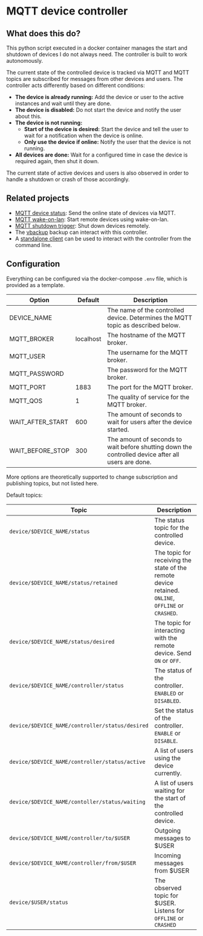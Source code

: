 # MQTT device controller

## What does this do?
This python script executed in a docker container manages the start and shutdown of devices I do not always need. 
The controller is built to work autonomously.

The current state of the controlled device is tracked via MQTT and MQTT topics are subscribed for messages from other devices and users. The controller acts differently based on different conditions:
- **The device is already running:** Add the device or user to the active instances and wait until they are done.
- **The device is disabled:** Do not start the device and notify the user about this.
- **The device is not running:** 
   - **Start of the device is desired:** Start the device and tell the user to wait for a notification when the device is online.
   - **Only use the device if online:** Notify the user that the device is not running.
- **All devices are done:** Wait for a configured time in case the device is required again, then shut it down.

The current state of active devices and users is also observed in order to handle a shutdown or crash of those accordingly.

## Related projects
- [MQTT device status](https://github.com/lunarys/mqtt-device-status): Send the online state of devices via MQTT.
- [MQTT wake-on-lan](https://github.com/lunarys/mqtt-wake-on-lan): Start remote devices using wake-on-lan.
- [MQTT shutdown trigger](https://github.com/lunarys/mqtt-shutdown-trigger): Shut down devices remotely.
- The [vbackup](https://github.com/lunarys/vbackup) backup can interact with this controller.
- A [standalone client](https://github.com/lunarys/mqtt-device-controller-client) can be used to interact with the controller from the command line.

## Configuration
Everything can be configured via the docker-compose `.env` file, which is provided as a template.

| Option   | Default     | Description     |
|---------|-------------|-----------------|
| DEVICE_NAME | | The name of the controlled device. Determines the MQTT topic as described below. |
| MQTT_BROKER | localhost | The hostname of the MQTT broker. |
| MQTT_USER | | The username for the MQTT broker. |
| MQTT_PASSWORD | | The password for the MQTT broker. |
| MQTT_PORT | 1883 | The port for the MQTT broker. |
| MQTT_QOS | 1 | The quality of service for the MQTT broker. |
| WAIT_AFTER_START | 600 | The amount of seconds to wait for users after the device started. |
| WAIT_BEFORE_STOP | 300 | The amount of seconds to wait before shutting down the controlled device after all users are done. |

More options are theoretically supported to change subscription and publishing topics, but not listed here.

Default topics:

| Topic | Description |
|-------|-------------|
| `device/$DEVICE_NAME/status` | The status topic for the controlled device. |
| `device/$DEVICE_NAME/status/retained` | The topic for receiving the state of the remote device retained. `ONLINE`, `OFFLINE` or `CRASHED`. |
| `device/$DEVICE_NAME/status/desired` | The topic for interacting with the remote device. Send `ON` or `OFF`. |
| `device/$DEVICE_NAME/controller/status` | The status of the controller. `ENABLED` or `DISABLED`. |
| `device/$DEVICE_NAME/controller/status/desired` | Set the status of the controller. `ENABLE` or `DISABLE`. |
| `device/$DEVICE_NAME/controller/status/active` | A list of users using the device currently. |
| `device/$DEVICE_NAME/contoller/status/waiting` | A list of users waiting for the start of the controlled device. |
| `device/$DEVICE_NAME/controller/to/$USER` | Outgoing messages to $USER |
| `device/$DEVICE_NAME/controller/from/$USER` | Incoming messages from $USER |
| `device/$USER/status` | The observed topic for $USER. Listens for `OFFLINE` or `CRASHED` |
